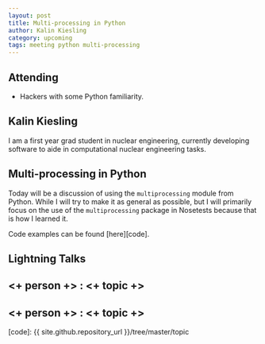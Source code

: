 ```yaml
---
layout: post
title: Multi-processing in Python
author: Kalin Kiesling
category: upcoming
tags: meeting python multi-processing
---
```



## Attending

- Hackers with some Python familiarity.


## Kalin Kiesling

I am a first year grad student in nuclear engineering, currently 
developing software to aide in computational nuclear engineering tasks. 

## Multi-processing in Python

Today will be a discussion of using the `multiprocessing` module from Python.
While I will try to make it as general as possible, but I will primarily
focus on the use of the `multiprocessing` package in Nosetests because
that is how I learned it.

Code examples can be found [here][code].

## Lightning Talks 

## <+ person +> : <+ topic +>

## <+ person +> : <+ topic +>


[code]: {{ site.github.repository_url }}/tree/master/topic
